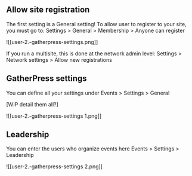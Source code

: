 
## Allow site registration

The first setting is a General setting! To allow user to register to your site, you must go to:
Settings > General > Membership > Anyone can register

![[user-2.-gatherpress-settings.png]]

If you run a multisite, this is done at the network admin level:
Settings > Network settings > Allow new registrations

## GatherPress settings

You can define all your settings under
Events > Settings > General

[WIP detail them all?]

![[user-2.-gatherpress-settings 1.png]]

## Leadership

You can enter the users who organize events here
Events > Settings > Leadership

![[user-2.-gatherpress-settings 2.png]]
